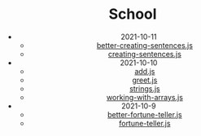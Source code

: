 <h1 align="center">School</h1>

<ul align="center">
    <li>
        <span>2021-10-11</span>
        <ul>
            <li><a href="/2021-10-11/better-creating-sentences.js">better-creating-sentences.js</a></li>
            <li><a href="/2021-10-11/creating-sentences.js">creating-sentences.js</a></li>
        </ul>
    </li>
    <li>
        <span>2021-10-10</span>
        <ul>
            <li><a href="/2021-10-10/add.js">add.js</a></li>
            <li><a href="/2021-10-10/greet.js">greet.js</a></li>
            <li><a href="/2021-10-10/strings.js">strings.js</a></li>
            <li><a href="/2021-10-10/working-with-arrays.js">working-with-arrays.js</a></li>
        </ul>
    </li>
    <li>
        <span>2021-10-9</span>
        <ul>
            <li><a href="/2021-10-9/better-fortune-teller.js">better-fortune-teller.js</a></li>
            <li><a href="/2021-10-9/fortune-teller.js">fortune-teller.js</a></li>
        </ul>
    </li>
</ul>